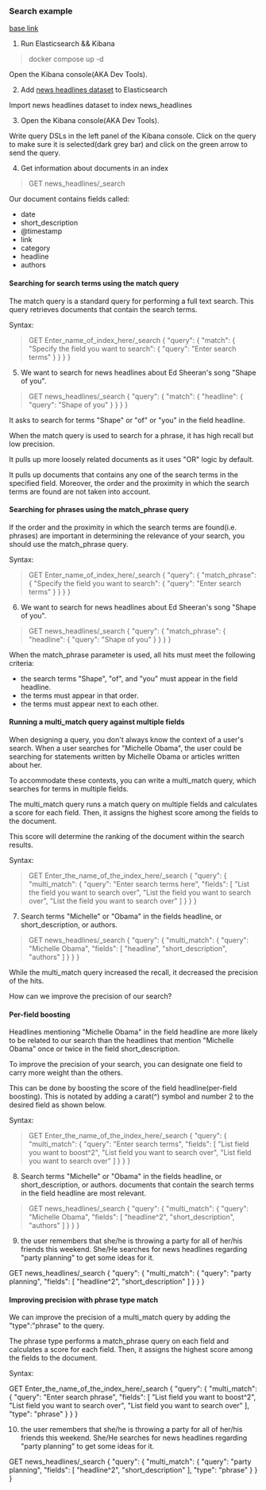 ### Search example

[base link](https://dev.to/lisahjung/beginner-s-guide-to-running-queries-with-elasticsearch-and-kibana-4kn9)

1. Run Elasticsearch && Kibana 

> docker compose up -d

Open the Kibana console(AKA Dev Tools). 

2. Add [news headlines dataset](https://www.kaggle.com/rmisra/news-category-dataset) to Elasticsearch 

Import news headlines dataset to index news_headlines

3. Open the Kibana console(AKA Dev Tools).

Write query DSLs in the left panel of the Kibana console. Click on the query to make sure it is selected(dark grey bar) and click on the green arrow to send the query. 

4. Get information about documents in an index


> GET news_headlines/_search

Our document contains fields called:

- date
- short_description
- @timestamp
- link
- category
- headline
- authors

#### Searching for search terms using the match query

The match query is a standard query for performing a full text search. This query retrieves documents that contain the search terms.

Syntax:

> GET Enter_name_of_index_here/_search
> {
>   "query": {
>     "match": {
>       "Specify the field you want to search": {
>         "query": "Enter search terms"
>       }
>     }
>   }
> }

5. We want to search for news headlines about Ed Sheeran's song "Shape of you".

> GET news_headlines/_search
> {
>   "query": {
>     "match": {
>       "headline": {
>         "query": "Shape of you"
>       }
>     }
>   }
> }

It asks to search for terms "Shape" or "of" or "you" in the field headline. 

When the match query is used to search for a phrase, it has high recall but low precision.

It pulls up more loosely related documents as it uses "OR" logic by default.

It pulls up documents that contains any one of the search terms in the specified field. Moreover, the order and the proximity in which the search terms are found are not taken into account. 

#### Searching for phrases using the match_phrase query

If the order and the proximity in which the search terms are found(i.e. phrases) are important in determining the relevance of your search, you should use the match_phrase query.

Syntax:

> GET Enter_name_of_index_here/_search
> {
>   "query": {
>     "match_phrase": {
>       "Specify the field you want to search": {
>         "query": "Enter search terms"
>       }
>     }
>   }
> }

6. We want to search for news headlines about Ed Sheeran's song "Shape of you".

> GET news_headlines/_search
> {
>   "query": {
>     "match_phrase": {
>       "headline": {
>         "query": "Shape of you"
>       }
>     }
>   }
> }

When the match_phrase parameter is used, all hits must meet the following criteria:

- the search terms "Shape", "of", and "you" must appear in the field headline.
- the terms must appear in that order.
- the terms must appear next to each other.

#### Running a multi_match query against multiple fields 

When designing a query, you don't always know the context of a user's search. When a user searches for "Michelle Obama", the user could be searching for statements written by Michelle Obama or articles written about her. 

To accommodate these contexts, you can write a multi_match query, which searches for terms in multiple fields.

The multi_match query runs a match query on multiple fields and calculates a score for each field. Then, it assigns the highest score among the fields to the document.

This score will determine the ranking of the document within the search results. 

Syntax:

> GET Enter_the_name_of_the_index_here/_search
> {
>   "query": {
>     "multi_match": {
>       "query": "Enter search terms here",
>       "fields": [
>         "List the field you want to search over",
>         "List the field you want to search over",
>         "List the field you want to search over"
>       ]
>     }
>   }
> }

7. Search terms "Michelle" or "Obama" in the fields headline, or short_description, or authors. 

> GET news_headlines/_search
> {
>   "query": {
>     "multi_match": {
>       "query": "Michelle Obama",
>       "fields": [
>         "headline",
>         "short_description",
>         "authors"
>         ]
>     }
>   }
> }

While the multi_match query increased the recall, it decreased the precision of the hits. 

How can we improve the precision of our search?

#### Per-field boosting 

Headlines mentioning "Michelle Obama" in the field headline are more likely to be related to our search than the headlines that mention "Michelle Obama" once or twice in the field short_description. 

To improve the precision of your search, you can designate one field to carry more weight than the others.

This can be done by boosting the score of the field headline(per-field boosting). This is notated by adding a carat(^) symbol and number 2 to the desired field as shown below.

Syntax:

> GET Enter_the_name_of_the_index_here/_search
> {
>   "query": {
>     "multi_match": {
>       "query": "Enter search terms",
>       "fields": [
>         "List field you want to boost^2",
>         "List field you want to search over",
>         "List field you want to search over"
>       ]
>     }
>   }
> }

8. Search terms "Michelle" or "Obama" in the fields headline, or short_description, or authors. documents that contain the search terms in the field headline are most relevant.

> GET news_headlines/_search
> {
>   "query": {
>     "multi_match": {
>       "query": "Michelle Obama",
>       "fields": [
>         "headline^2",
>         "short_description",
>         "authors"
>         ]
>     }
>   }
> }

9. the user remembers that she/he is throwing a party for all of her/his friends this weekend. She/He searches for news headlines regarding "party planning" to get some ideas for it. 

GET news_headlines/_search
{
  "query": {
    "multi_match": {
      "query": "party planning",
      "fields": [
        "headline^2",
        "short_description"
      ]
    }
  }
}

#### Improving precision with phrase type match 

We can improve the precision of a multi_match query by adding the "type":"phrase" to the query.

The phrase type performs a match_phrase query on each field and calculates a score for each field. Then, it assigns the highest score among the fields to the document.

Syntax:

GET Enter_the_name_of_the_index_here/_search
{
  "query": {
    "multi_match": {
      "query": "Enter search phrase",
      "fields": [
        "List field you want to boost^2",
        "List field you want to search over",
        "List field you want to search over"
      ],
      "type": "phrase"
    }
  }
}

10. the user remembers that she/he is throwing a party for all of her/his friends this weekend. She/He searches for news headlines regarding "party planning" to get some ideas for it.

GET news_headlines/_search
{
  "query": {
    "multi_match": {
      "query": "party planning",
      "fields": [
        "headline^2",
        "short_description"
      ],
      "type": "phrase"
    }
  }
}


